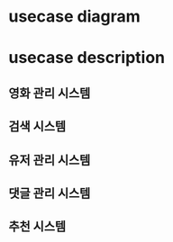 # usecase diagram


# usecase description


## 영화 관리 시스템

## 검색 시스템

## 유저 관리 시스템

## 댓글 관리 시스템

## 추천 시스템
